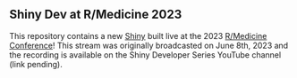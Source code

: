 ## Shiny Dev at R/Medicine 2023

This repository contains a new [Shiny](https://shiny.posit.co) built live at the 2023 [R/Medicine Conference](https://events.linuxfoundation.org/r-medicine/)! This stream was originally broadcasted on June 8th, 2023 and the recording is available on the Shiny Developer Series YouTube channel (link pending).